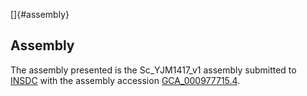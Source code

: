 []{#assembly}

Assembly
--------

The assembly presented is the Sc\_YJM1417\_v1 assembly submitted to
[INSDC](http://www.insdc.org) with the assembly accession
[GCA\_000977715.4](http://www.ebi.ac.uk/ena/data/view/GCA_000977715.4).
